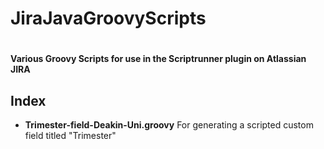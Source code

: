 # JiraJavaGroovyScripts
#
#### Various Groovy Scripts for use in the Scriptrunner plugin on Atlassian JIRA

## Index
- <b>Trimester-field-Deakin-Uni.groovy</b> For generating a scripted custom field titled "Trimester"
 
